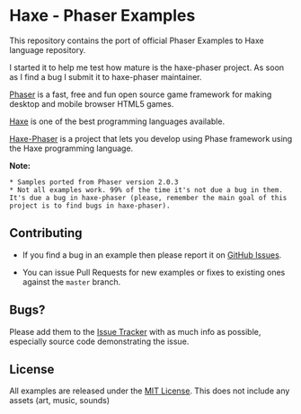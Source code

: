 Haxe - Phaser Examples
===============

This repository contains the port of official Phaser Examples to Haxe language repository.

I started it to help me test how mature is the haxe-phaser project. As soon as I find a bug I submit it to haxe-phaser maintainer.

[Phaser][phaser] is a fast, free and fun open source game framework for making desktop and mobile browser HTML5 games.

[Haxe][haxe] is one of the best programming languages available.

[Haxe-Phaser][haxe-phaser] is a project that lets you develop using Phase framework using the Haxe programming language.


**Note:** 

    * Samples ported from Phaser version 2.0.3
    * Not all examples work. 99% of the time it's not due a bug in them. It's due a bug in haxe-phaser (please, remember the main goal of this project is to find bugs in haxe-phaser).



Contributing
------------

- If you find a bug in an example then please report it on [GitHub Issues][issues].

- You can issue Pull Requests for new examples or fixes to existing ones against the `master` branch.



Bugs?
-----

Please add them to the [Issue Tracker][issues] with as much info as possible, especially source code demonstrating the issue.



License
-------

All examples are released under the [MIT License](http://opensource.org/licenses/MIT). This does not include any assets (art, music, sounds)



[issues]: https://github.com/plicatibu/haxe-phaser-examples/issues
[phaser]: http://phaser.io
[haxe-phaser]: https://github.com/Blank101/haxe-phaser
[haxe]: http://haxe.org/